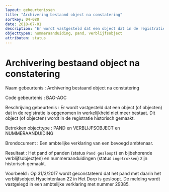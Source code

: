 ```yaml
---
layout: gebeurtenissen
title: "Archivering bestaand object na constatering"
sortkey: 04-080
date: 2018-07-01
description: "Er wordt vastgesteld dat een object dat in de registratie is opgenomen in werkelijkheid niet meer bestaat. Dit object wordt in de registratie historisch gemaakt."
objecttypen: nummeraanduiding, pand, verblijfsobject
attributen: status
---
```


# Archivering bestaand object na constatering

Naam gebeurtenis
: Archivering bestaand object na constatering

Code gebeurtenis
: BAG-AOC

Beschrijving gebeurtenis
: Er wordt vastgesteld dat een object (of objecten) dat in de registratie is opgenomen in werkelijkheid niet meer bestaat. Dit object (of objecten) wordt in de registratie historisch gemaakt.

Betrokken objecttype
: PAND en VERBLIJFSOBJECT en NUMMERAANDUIDING

Brondocument
: Een ambtelijke verklaring van een bevoegd ambtenaar.

Resultaat
: Het pand of panden (status `Pand gesloopt`) en bijbehorende verblijfsobject(en) en nummeraanduidingen (status `ingetrokken`) zijn historisch gemaakt.

Voorbeeld
: Op 31/3/2017 wordt geconstateerd dat het pand met daarin het verblijfsobject Hyacintenlaan 22 in Het Dorp is gesloopt. De melding wordt vastgelegd in een ambtelijke verklaring met nummer 29385.
